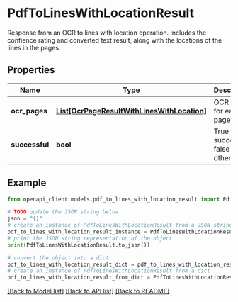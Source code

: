 # PdfToLinesWithLocationResult

Response from an OCR to lines with location operation.  Includes the confience rating and converted text result, along with the locations of the lines in the pages.

## Properties

Name | Type | Description | Notes
------------ | ------------- | ------------- | -------------
**ocr_pages** | [**List[OcrPageResultWithLinesWithLocation]**](OcrPageResultWithLinesWithLocation.md) | OCR results for each page | [optional] 
**successful** | **bool** | True if successful, false otherwise | [optional] 

## Example

```python
from openapi_client.models.pdf_to_lines_with_location_result import PdfToLinesWithLocationResult

# TODO update the JSON string below
json = "{}"
# create an instance of PdfToLinesWithLocationResult from a JSON string
pdf_to_lines_with_location_result_instance = PdfToLinesWithLocationResult.from_json(json)
# print the JSON string representation of the object
print(PdfToLinesWithLocationResult.to_json())

# convert the object into a dict
pdf_to_lines_with_location_result_dict = pdf_to_lines_with_location_result_instance.to_dict()
# create an instance of PdfToLinesWithLocationResult from a dict
pdf_to_lines_with_location_result_from_dict = PdfToLinesWithLocationResult.from_dict(pdf_to_lines_with_location_result_dict)
```
[[Back to Model list]](../README.md#documentation-for-models) [[Back to API list]](../README.md#documentation-for-api-endpoints) [[Back to README]](../README.md)


